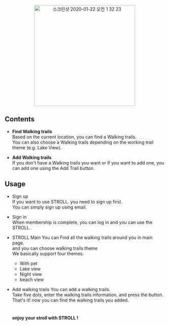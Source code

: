 
<p align="center"> 
  <img width="319" alt="스크린샷 2020-01-22 오전 1 32 23" src="https://user-images.githubusercontent.com/54742523/72823532-34c18180-3cb7-11ea-944d-c7a32e179511.png">
  
  
  
  
  
  
 
  

## Contents

- **Find Walking trails**  
  Based on the current location, you can find a Walking trails.  
  You can also choose a  Walking trails depending on the working trail theme (e.g. Lake View).

- **Add Walking trails**  
  If you don't have a Walking trails you want or if you want to add one, you can add one using the Add Trail button.




## Usage

- Sign up  
  If you want to use STROLL. you need to sign up first.  
  You can simply sign up using email.
  
- Sign in  
  When membership is complete, you can log in and you can use the STROLL.
  
- STROLL Main 
  You can Find all the walking trails around you in main page.  
  and you can choose walking trails theme  
  We basically support four themes.
  - With pet
  - Lake view
  - Night view
  - beach view
  
- Add walking trails
  You can add a walking trails.  
  Take five dots, enter the walking trails information, and press the button.  
  That's it! now you can find the walking trails you added.
  
  # 
  
  **enjoy your stroll with STROLL !**  
